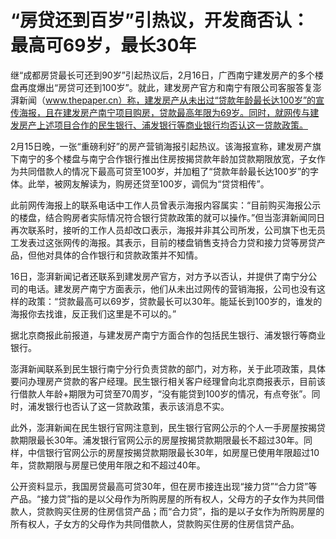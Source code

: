 # “房贷还到百岁”引热议，开发商否认：最高可69岁，最长30年

继“成都房贷最长可还到90岁”引起热议后，2月16日，广西南宁建发房产的多个楼盘再度爆出“房贷可还到100岁”。就此，建发房产官方和南宁有限公司客服答复澎湃新闻（www.thepaper.cn）称，建发房产从未出过“贷款年龄最长达100岁”的宣传海报，且在建发房产南宁项目购房，贷款最高年限为69岁。同时，就网传与建发房产上述项目合作的民生银行、浦发银行等商业银行均否认这一贷款政策。

2月15日晚，一张“重磅利好”的房产营销海报引起热议。该海报宣称，建发房产旗下南宁的多个楼盘与南宁合作银行推出住房按揭贷款年龄加贷款期限放宽，子女作为共同借款人的情况下最高可贷至100岁，并加粗了“贷款年龄最长达100岁”的字体。此举，被网友解读为，购房还贷至100岁，调侃为“贷贷相传”。

此前网传海报上的联系电话中工作人员曾表示海报内容属实：“目前购买海报公示的楼盘，结合购房者实际情况符合银行贷款政策的就可以操作。”但当澎湃新闻同日再次联系时，接听的工作人员却改口表示，海报并非其公司所发，公司旗下也无员工发表过这张网传的海报。其表示，目前的楼盘销售支持合力贷和接力贷等房贷产品，但他对具体的合作银行和贷款政策并不知情。

16日，澎湃新闻记者还联系到建发房产官方，对方予以否认，并提供了南宁分公司的电话。建发房产南宁方面表示，他们从未出过网传的营销海报，公司也没有这样的政策：“贷款最高可以69岁，贷款最长可以30年。能延长到100岁的，谁发的海报你去找谁，反正我们这里是不可以的。”

据北京商报此前报道，与建发房产南宁方面合作的包括民生银行、浦发银行等商业银行。

澎湃新闻联系到民生银行南宁分行负责贷款的部门，对方称，关于此项政策，具体要问办理房产贷款的客户经理。民生银行相关客户经理曾向北京商报表示，目前该行借款人年龄+期限为可贷至70周岁，“没有能贷到100岁的情况，有点夸张”。同时，浦发银行也否认了这一贷款政策，表示该消息不实。

此外，澎湃新闻在民生银行官网注意到，民生银行官网公示的个人一手房屋按揭贷款期限最长30年。浦发银行官网公示的房屋按揭贷款期限最长不超过30年。同样，中信银行官网公示的房屋按揭贷款期限最长30年，如房屋已使用年限超过10年，贷款期限与房屋已使用年限之和不超过40年。

公开资料显示，我国房贷最高可贷30年，但在房市接连出现“接力贷”“合力贷”等产品。“接力贷”指的是以父母作为所购房屋的所有权人，父母方的子女作为共同借款人，贷款购买住房的住房信贷产品；而“合力贷”，指的是以子女作为所购房屋的所有权人，子女方的父母作为共同借款人，贷款购买住房的住房信贷产品。

